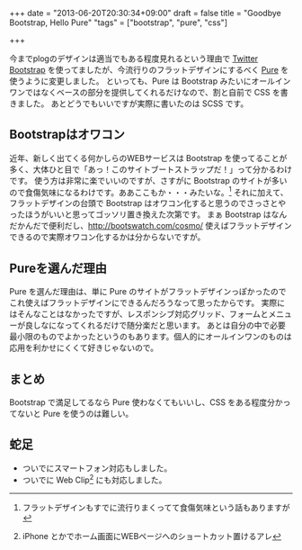 +++
date = "2013-06-20T20:30:34+09:00"
draft = false
title = "Goodbye Bootstrap, Hello Pure"
"tags" = ["bootstrap", "pure", "css"]

+++

今までplogのデザインは適当でもある程度見れるという理由で [Twitter Bootstrap](http://twitter.github.io/bootstrap/) を使ってましたが、今流行りのフラットデザインにするべく [Pure](http://purecss.io/) を使うように変更しました。
といっても、Pure は Bootstrap みたいにオールインワンではなくベースの部分を提供してくれるだけなので、割と自前で CSS を書きました。
あとどうでもいいですが実際に書いたのは SCSS です。

## Bootstrapはオワコン

近年、新しく出てくる何かしらのWEBサービスは Bootstrap を使ってることが多く、大体ひと目で「あっ！このサイトブートストラップだ！」って分かるわけです。
使う方は非常に楽でいいのですが、さすがに Bootstrap のサイトが多いので食傷気味になるわけです。ああここもか・・・みたいな。[^1]
それに加えて、フラットデザインの台頭で Bootstrap はオワコン化すると思うのでさっさとやったほうがいいと思ってゴッソリ置き換えた次第です。
まぁ Bootstrap はなんだかんだで便利だし、http://bootswatch.com/cosmo/ 使えばフラットデザインできるので実際オワコン化するかは分からないですが。

## Pureを選んだ理由

Pure を選んだ理由は、単に Pure のサイトがフラットデザインっぽかったのでこれ使えばフラットデザインにできるんだろうなって思ったからです。
実際にはそんなことはなかったですが、レスポンシブ対応グリッド、フォームとメニューが良しなになってくれるだけで随分楽だと思います。
あとは自分の中で必要最小限のものでよかったというのもあります。個人的にオールインワンのものは応用を利かせにくくて好きじゃないので。

## まとめ

Bootstrap で満足してるなら Pure 使わなくてもいいし、CSS をある程度分かってないと Pure を使うのは難しい。

## 蛇足

* ついでにスマートフォン対応もしました。
* ついでに Web Clip[^2] にも対応しました。

[^1]: フラットデザインもすでに流行りまくってて食傷気味という話もありますが
[^2]: iPhone とかでホーム画面にWEBページへのショートカット置けるアレ
